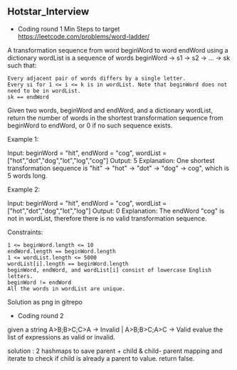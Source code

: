 ## Hotstar_Interview

- Coding round 1
Min Steps to target
https://leetcode.com/problems/word-ladder/

A transformation sequence from word beginWord to word endWord using a dictionary wordList is a sequence of words beginWord -> s1 -> s2 -> ... -> sk such that:

    Every adjacent pair of words differs by a single letter.
    Every si for 1 <= i <= k is in wordList. Note that beginWord does not need to be in wordList.
    sk == endWord

Given two words, beginWord and endWord, and a dictionary wordList, return the number of words in the shortest transformation sequence from beginWord to endWord, or 0 if no such sequence exists.

 

Example 1:

Input: beginWord = "hit", endWord = "cog", wordList = ["hot","dot","dog","lot","log","cog"]
Output: 5
Explanation: One shortest transformation sequence is "hit" -> "hot" -> "dot" -> "dog" -> cog", which is 5 words long.

Example 2:

Input: beginWord = "hit", endWord = "cog", wordList = ["hot","dot","dog","lot","log"]
Output: 0
Explanation: The endWord "cog" is not in wordList, therefore there is no valid transformation sequence.

 

Constraints:

    1 <= beginWord.length <= 10
    endWord.length == beginWord.length
    1 <= wordList.length <= 5000
    wordList[i].length == beginWord.length
    beginWord, endWord, and wordList[i] consist of lowercase English letters.
    beginWord != endWord
    All the words in wordList are unique.



Solution as png in gitrepo

- Coding round 2

given a string A>B;B>C;C>A -> Invalid | A>B;B>C;A>C -> Valid
evalue the list of expressions as valid or invalid.

solution : 2 hashmaps to save parent + child & child- parent mapping and iterate to check if child is already a parent to value. return false.





